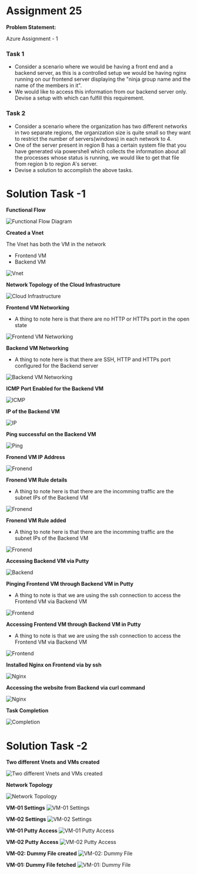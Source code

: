 # Assignment 25

**Problem Statement:**

Azure Assignment - 1 

### Task 1
* Consider a scenario where we would be having a front end and a backend server, as this is a controlled setup we would be having nginx running on our frontend server displaying the "ninja group name and the name of the members in it".
* We would like to access this information from our backend server only. Devise a setup with which can fulfill this requirement. 

### Task 2
* Consider a scenario where the organization has two different networks in two separate regions, the organization size is quite small so they want to restrict the number of servers(windows) in each network to 4.
* One of the server present in region B has a certain system file that you have generated via powershell which collects the information about all the processes whose status is running, we would like to get that file from region b to region A's server.
* Devise a solution to accomplish the above tasks.

# Solution Task -1 

**Functional Flow**

![Functional Flow Diagram ](https://gitlab.com/ot-devops-ninja/batch9/linux/linux-batch-9-solutions/-/raw/siddharth/img/img_Asg_25/Asg25-task1.JPG)


**Created a Vnet**

The Vnet has both the VM in the network
- Frontend VM
- Backend VM

![Vnet](https://gitlab.com/ot-devops-ninja/batch9/linux/linux-batch-9-solutions/-/raw/siddharth/img/img_Asg_25/new/1.jpg)


**Network Topology of the Cloud Infrastructure**

![Cloud Infrastructure](https://gitlab.com/ot-devops-ninja/batch9/linux/linux-batch-9-solutions/-/raw/siddharth/img/img_Asg_25/new/2.jpg)


**Frontend VM Networking**

- A thing to note here is that there are no HTTP or HTTPs port in the open state

![Frontend VM Networking](https://gitlab.com/ot-devops-ninja/batch9/linux/linux-batch-9-solutions/-/raw/siddharth/img/img_Asg_25/new/3.jpg)


**Backend VM Networking**

- A thing to note here is that there are SSH, HTTP and HTTPs port configured for the Backend server

![Backend VM Networking](https://gitlab.com/ot-devops-ninja/batch9/linux/linux-batch-9-solutions/-/raw/siddharth/img/img_Asg_25/new/4.jpg)


**ICMP Port Enabled for the Backend VM**

![ICMP](https://gitlab.com/ot-devops-ninja/batch9/linux/linux-batch-9-solutions/-/raw/siddharth/img/img_Asg_25/new/5.jpg)


**IP of the Backend VM**

![IP](https://gitlab.com/ot-devops-ninja/batch9/linux/linux-batch-9-solutions/-/raw/siddharth/img/img_Asg_25/new/6.jpg)


**Ping successful on the Backend VM**

![Ping](https://gitlab.com/ot-devops-ninja/batch9/linux/linux-batch-9-solutions/-/raw/siddharth/img/img_Asg_25/new/7.jpg)


**Fronend VM IP Address**

![Fronend](https://gitlab.com/ot-devops-ninja/batch9/linux/linux-batch-9-solutions/-/raw/siddharth/img/img_Asg_25/new/8.jpg)


**Fronend VM Rule details**

- A thing to note here is that there are the incomming traffic are the subnet IPs of the Backend VM

![Fronend](https://gitlab.com/ot-devops-ninja/batch9/linux/linux-batch-9-solutions/-/raw/siddharth/img/img_Asg_25/new/FE_Port_config.jpg)


**Fronend VM Rule added**

- A thing to note here is that there are the incomming traffic are the subnet IPs of the Backend VM

![Fronend](https://gitlab.com/ot-devops-ninja/batch9/linux/linux-batch-9-solutions/-/raw/siddharth/img/img_Asg_25/new/9.jpg)


**Accessing Backend VM via Putty**

![Backend](https://gitlab.com/ot-devops-ninja/batch9/linux/linux-batch-9-solutions/-/raw/siddharth/img/img_Asg_25/new/10.jpg)


**Pinging Frontend VM through Backend VM in Putty**

- A thing to note is that we are using the ssh connection to access the Frontend VM via Backend VM

![Frontend](https://gitlab.com/ot-devops-ninja/batch9/linux/linux-batch-9-solutions/-/raw/siddharth/img/img_Asg_25/new/11.JPG)


**Accessing Frontend VM through Backend VM in Putty**

- A thing to note is that we are using the ssh connection to access the Frontend VM via Backend VM

![Frontend](https://gitlab.com/ot-devops-ninja/batch9/linux/linux-batch-9-solutions/-/raw/siddharth/img/img_Asg_25/new/12.JPG)


**Installed Nginx on Frontend via by ssh**

![Nginx](https://gitlab.com/ot-devops-ninja/batch9/linux/linux-batch-9-solutions/-/raw/siddharth/img/img_Asg_25/new/13.JPG)


**Accessing the website from Backend via curl command**

![Nginx](https://gitlab.com/ot-devops-ninja/batch9/linux/linux-batch-9-solutions/-/raw/siddharth/img/img_Asg_25/new/14.JPG)


**Task Completion**

![Completion](https://gitlab.com/ot-devops-ninja/batch9/linux/linux-batch-9-solutions/-/raw/siddharth/img/img_Asg_25/Task-1_Achieved.jpg)

# Solution Task -2


**Two different Vnets and VMs created**

![Two different Vnets and VMs created](https://gitlab.com/ot-devops-ninja/batch9/linux/linux-batch-9-solutions/-/raw/siddharth/img/img_Asg_25/part-2/01-V_nets_&_VM_created.jpg)


**Network Topology**

![Network Topology](https://gitlab.com/ot-devops-ninja/batch9/linux/linux-batch-9-solutions/-/raw/siddharth/img/img_Asg_25/part-2/02-Nw-Toplology.JPG)


**VM-01 Settings**
![VM-01 Settings](https://gitlab.com/ot-devops-ninja/batch9/linux/linux-batch-9-solutions/-/raw/siddharth/img/img_Asg_25/part-2/03-VM-01_Settings.jpg)


**VM-02 Settings**
![VM-02 Settings](https://gitlab.com/ot-devops-ninja/batch9/linux/linux-batch-9-solutions/-/raw/siddharth/img/img_Asg_25/part-2/04-VM-04_Settings.jpg)


**VM-01 Putty Access**
![VM-01 Putty Access](https://gitlab.com/ot-devops-ninja/batch9/linux/linux-batch-9-solutions/-/raw/siddharth/img/img_Asg_25/part-2/05-VM-01_Accessed_via_putty.jpg)


**VM-02 Putty Access**
![VM-02 Putty Access](https://gitlab.com/ot-devops-ninja/batch9/linux/linux-batch-9-solutions/-/raw/siddharth/img/img_Asg_25/part-2/06-VM-04_Accessed_via_putty.jpg)


**VM-02: Dummy File created**
![VM-02: Dummy File](https://gitlab.com/ot-devops-ninja/batch9/linux/linux-batch-9-solutions/-/raw/siddharth/img/img_Asg_25/part-2/07-Created_dummy_file.jpg)


**VM-01: Dummy File fetched**
![VM-01: Dummy File](https://gitlab.com/ot-devops-ninja/batch9/linux/linux-batch-9-solutions/-/raw/siddharth/img/img_Asg_25/part-2/08-File-fetched.jpg)
